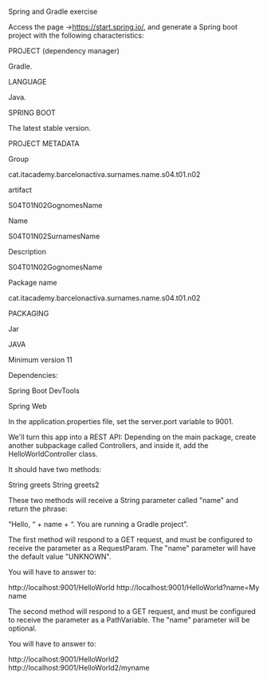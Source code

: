 Spring and Gradle exercise



Access the page ->https://start.spring.io/, and generate a Spring boot project with the following characteristics:

PROJECT (dependency manager)

Gradle.

LANGUAGE

Java.

SPRING BOOT

The latest stable version.

PROJECT METADATA

Group

cat.itacademy.barcelonactiva.surnames.name.s04.t01.n02

artifact

S04T01N02GognomesName

Name

S04T01N02SurnamesName

Description

S04T01N02GognomesName

Package name

cat.itacademy.barcelonactiva.surnames.name.s04.t01.n02

PACKAGING

Jar

JAVA

Minimum version 11 

Dependencies:

Spring Boot DevTools

Spring Web


In the application.properties file, set the server.port variable to 9001.


We'll turn this app into a REST API:
Depending on the main package, create another subpackage called Controllers, and inside it, add the HelloWorldController class.

It should have two methods:

String greets
String greets2


These two methods will receive a String parameter called "name" and return the phrase:

“Hello, “ + name + “. You are running a Gradle project”.

The first method will respond to a GET request, and must be configured to receive the parameter as a RequestParam. The "name" parameter will have the default value "UNKNOWN".

You will have to answer to:

http://localhost:9001/HelloWorld
http://localhost:9001/HelloWorld?name=My name
 

The second method will respond to a GET request, and must be configured to receive the parameter as a PathVariable. The "name" parameter will be optional.

You will have to answer to:

http://localhost:9001/HelloWorld2
http://localhost:9001/HelloWorld2/myname
